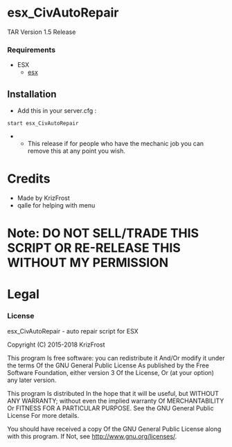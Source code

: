 # esx_CivAutoRepair
TAR Version 1.5 Release

### Requirements
* ESX
  * [esx](https://github.com/ESX-Org)

## Installation
- Add this in your server.cfg :

```
start esx_CivAutoRepair
```
-  * This release if for people who have the mechanic job you can remove this at any point you wish.

# Credits
- Made by KrizFrost
- qalle for helping with menu 

# Note: DO NOT SELL/TRADE THIS SCRIPT OR RE-RELEASE THIS WITHOUT MY PERMISSION
# Legal
### License
esx_CivAutoRepair - auto repair script for ESX

Copyright (C) 2015-2018 KrizFrost

This program Is free software: you can redistribute it And/Or modify it under the terms Of the GNU General Public License As published by the Free Software Foundation, either version 3 Of the License, Or (at your option) any later version.

This program Is distributed In the hope that it will be useful, but WITHOUT ANY WARRANTY; without even the implied warranty Of MERCHANTABILITY Or FITNESS FOR A PARTICULAR PURPOSE. See the GNU General Public License For more details.

You should have received a copy Of the GNU General Public License along with this program. If Not, see http://www.gnu.org/licenses/.